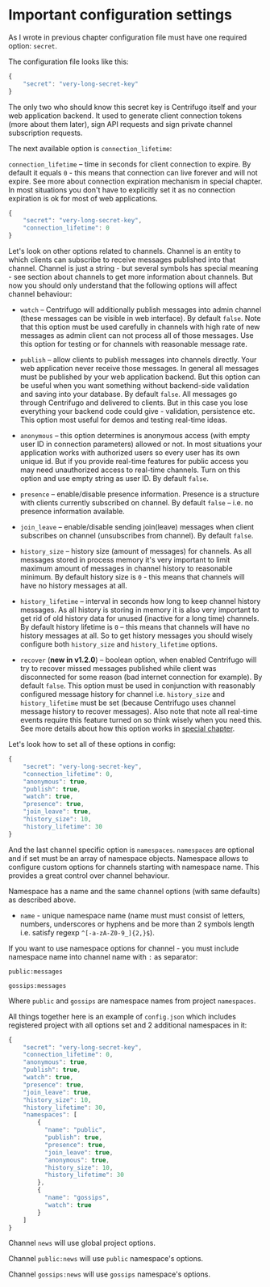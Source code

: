 # Important configuration settings

As I wrote in previous chapter configuration file must have one required option: `secret`.

The configuration file looks like this:

```javascript
{
    "secret": "very-long-secret-key"
}
```

The only two who should know this secret key is Centrifugo itself and your web application
backend. It used to generate client connection tokens (more about them later), sign API
requests and sign private channel subscription requests.

The next available option is `connection_lifetime`:

`connection_lifetime` – time in seconds for client connection to expire. By default it
equals `0` - this means that connection can live forever and will not expire.
See more about connection expiration mechanism in special chapter. In most situations
you don't have to explicitly set it as no connection expiration is ok for most of
web applications.

```javascript
{
    "secret": "very-long-secret-key",
    "connection_lifetime": 0
}
```

Let's look on other options related to channels. Channel is an entity to which clients can subscribe
to receive messages published into that channel. Channel is just a string - but several symbols has
special meaning - see section about channels to get more information about channels. But now you should
only understand that the following options will affect channel behaviour:

* `watch` – Centrifugo will additionally publish messages into admin channel (these
    messages can be visible in web interface). By default `false`. Note that this option
    must be used carefully in channels with high rate of new messages as admin client
    can not process all of those messages. Use this option for testing or for channels
    with reasonable message rate.

* `publish` – allow clients to publish messages into channels directly. Your web application never
    receive those messages. In general all messages must be published by your web application backend.
    But this option can be useful when you want something without backend-side validation and saving
    into your database. By default `false`. All messages go through Centrifugo and delivered to clients.
    But in this case you lose everything your backend code could give - validation, persistence etc.
    This option most useful for demos and testing real-time ideas.

* `anonymous` – this option determines is anonymous access (with empty user ID in connection parameters)
    allowed or not. In most situations your application works with authorized users so every user
    has its own unique id. But if you provide real-time features for public access you may need
    unauthorized access to real-time channels. Turn on this option and use empty string as user ID.
    By default `false`.

* `presence` – enable/disable presence information. Presence is a structure with clients
    currently subscribed on channel. By default `false` – i.e. no presence information available.

* `join_leave` – enable/disable sending join(leave) messages when client subscribes on
    channel (unsubscribes from channel). By default `false`.

* `history_size` – history size (amount of messages) for channels. As all messages stored in process
    memory it's very important to limit maximum amount of messages in channel history to reasonable
    minimum. By default history size is `0` - this means that channels will have no history messages
    at all.

* `history_lifetime` – interval in seconds how long to keep channel history messages. As all
    history is storing in memory it is also very important to get rid of old history data
    for unused (inactive for a long time) channels. By default history lifetime is `0` – this
    means that channels will have no history messages at all. So to get history messages you
    should wisely configure both `history_size` and `history_lifetime` options.

* `recover` (**new in v1.2.0**) – boolean option, when enabled Centrifugo will try to recover
    missed messages published while client was disconnected for some reason (bad internet
    connection for example). By default `false`. This option must be used in conjunction with
    reasonably configured message history for channel i.e. `history_size` and `history_lifetime`
    must be set (because Centrifugo uses channel message history to recover messages). Also
    note that note all real-time events require this feature turned on so think wisely when
    you need this. See more details about how this option works in [special chapter](recover.md).

Let's look how to set all of these options in config:

```javascript
{
    "secret": "very-long-secret-key",
    "connection_lifetime": 0,
    "anonymous": true,
    "publish": true,
    "watch": true,
    "presence": true,
    "join_leave": true,
    "history_size": 10,
    "history_lifetime": 30
}
```

And the last channel specific option is `namespaces`. `namespaces` are optional and if set must
be an array of namespace objects. Namespace allows to configure custom options for channels starting with
namespace name. This provides a great control over channel behaviour.

Namespace has a name and the same channel options (with same defaults) as described above.

* `name` - unique namespace name (name must must consist of letters, numbers, underscores
    or hyphens and be more than 2 symbols length i.e. satisfy regexp `^[-a-zA-Z0-9_]{2,}$`).

If you want to use namespace options for channel - you must include namespace name into
channel name with `:` as separator:

`public:messages`

`gossips:messages`

Where `public` and `gossips` are namespace names from project `namespaces`.

All things together here is an example of `config.json` which includes registered
project with all options set and 2 additional namespaces in it:

```javascript
{
    "secret": "very-long-secret-key",
    "connection_lifetime": 0,
    "anonymous": true,
    "publish": true,
    "watch": true,
    "presence": true,
    "join_leave": true,
    "history_size": 10,
    "history_lifetime": 30,
    "namespaces": [
        {
          "name": "public",
          "publish": true,
          "presence": true,
          "join_leave": true,
          "anonymous": true,
          "history_size": 10,
          "history_lifetime": 30
        },
        {
          "name": "gossips",
          "watch": true
        }
    ]
}
```

Channel `news` will use global project options.

Channel `public:news` will use `public` namespace's options.

Channel `gossips:news` will use `gossips` namespace's options.
